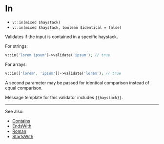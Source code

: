 # In

- `v::in(mixed $haystack)`
- `v::in(mixed $haystack, boolean $identical = false)`

Validates if the input is contained in a specific haystack.

For strings:

```php
v::in('lorem ipsum')->validate('ipsum'); // true
```

For arrays:

```php
v::in(['lorem', 'ipsum'])->validate('lorem'); // true
```

A second parameter may be passed for identical comparison instead
of equal comparison.

Message template for this validator includes `{{haystack}}`.

***
See also:

  * [Contains](Contains.md)
  * [EndsWith](EndsWith.md)
  * [Roman](Roman.md)
  * [StartsWith](StartsWith.md)
